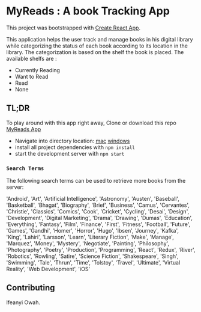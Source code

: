 # MyReads : A book Tracking App

This project was bootstrapped with [Create React App](https://github.com/facebook/create-react-app).

This application helps the user track and manage books in his digital library while categorizing the status of each book according to its location in the library. The categorization is based on the shelf the book is placed. The available shelfs are :

- Currently Reading
- Want to Read
- Read
- None

## TL;DR

To play around with this app right away, Clone or download this repo [MyReads App](https://github.com/Ifeanyi-Owah/myreads-app)

- Navigate into directory location: [mac](https://wiki.communitydata.science/MacOS_terminal_navigation)
  [windows](https://wiki.communitydata.science/Windows_terminal_navigation)
- install all project dependencies with `npm install`
- start the development server with `npm start`

### `Search Terms`

The following search terms can be used to retrieve more books from the server:

'Android', 'Art', 'Artificial Intelligence', 'Astronomy', 'Austen', 'Baseball', 'Basketball', 'Bhagat', 'Biography', 'Brief', 'Business', 'Camus', 'Cervantes', 'Christie', 'Classics', 'Comics', 'Cook', 'Cricket', 'Cycling', 'Desai', 'Design', 'Development', 'Digital Marketing', 'Drama', 'Drawing', 'Dumas', 'Education', 'Everything', 'Fantasy', 'Film', 'Finance', 'First', 'Fitness', 'Football', 'Future', 'Games', 'Gandhi', 'Homer', 'Horror', 'Hugo', 'Ibsen', 'Journey', 'Kafka', 'King', 'Lahiri', 'Larsson', 'Learn', 'Literary Fiction', 'Make', 'Manage', 'Marquez', 'Money', 'Mystery', 'Negotiate', 'Painting', 'Philosophy', 'Photography', 'Poetry', 'Production', 'Programming', 'React', 'Redux', 'River', 'Robotics', 'Rowling', 'Satire', 'Science Fiction', 'Shakespeare', 'Singh', 'Swimming', 'Tale', 'Thrun', 'Time', 'Tolstoy', 'Travel', 'Ultimate', 'Virtual Reality', 'Web Development', 'iOS'

## Contributing

Ifeanyi Owah.
